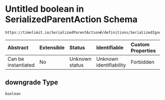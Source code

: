 # Untitled boolean in SerializedParentAction Schema

```txt
https://timelimit.io/SerializedParentAction#/definitions/SerializedIgnoreManipulationAction/properties/downgrade
```



| Abstract            | Extensible | Status         | Identifiable            | Custom Properties | Additional Properties | Access Restrictions | Defined In                                                                                        |
| :------------------ | :--------- | :------------- | :---------------------- | :---------------- | :-------------------- | :------------------ | :------------------------------------------------------------------------------------------------ |
| Can be instantiated | No         | Unknown status | Unknown identifiability | Forbidden         | Allowed               | none                | [SerializedParentAction.schema.json\*](SerializedParentAction.schema.json "open original schema") |

## downgrade Type

`boolean`
